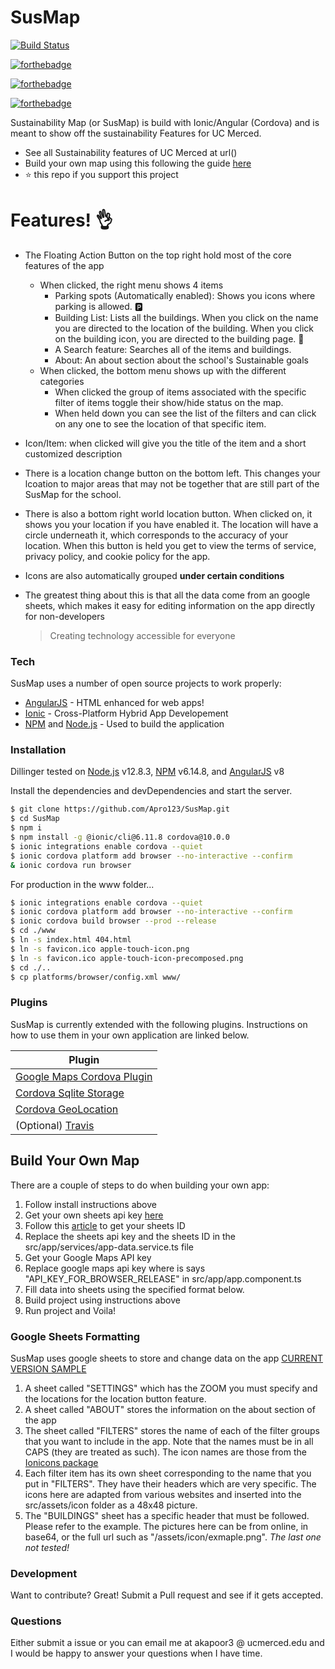 # SusMap

[![Build Status](https://travis-ci.com/Apro123/SusMap.svg?branch=master)](https://travis-ci.com/Apro123/SusMap)

[![forthebadge](https://forthebadge.com/images/badges/made-with-typescript.svg)](https://forthebadge.com)

[![forthebadge](https://forthebadge.com/images/badges/built-by-developers.svg)](https://forthebadge.com)

[![forthebadge](https://forthebadge.com/images/badges/check-it-out.svg)](https://forthebadge.com)

Sustainability Map (or SusMap) is build with Ionic/Angular (Cordova) and is meant to show off the sustainability Features for UC Merced.

  - See all Sustainability features of UC Merced at url()
  - Build your own map using this following the guide [here]("#")
  - :star: this repo if you support this project

# Features! :ok_hand:

  - The Floating Action Button on the top right hold most of the core features of the app
    - When clicked, the right menu shows 4 items
       - Parking spots (Automatically enabled): Shows you icons where parking is allowed. :parking:
       - Building List: Lists all the buildings. When you click on the name you are directed to the location of the building. When you click on the building icon, you are directed to the building page. :office:
       - A Search feature: Searches all of the items and buildings.
       - About: An about section about the school's Sustainable goals
    - When clicked, the bottom menu shows up with the different categories
       - When clicked the group of items associated with the specific filter of items toggle their show/hide status on the map.
       - When held down you can see the list of the filters and can click on any one to see the location of that specific item.
  - Icon/Item: when clicked will give you the title of the item and a short customized description
  - There is a location change button on the bottom left. This changes your lcoation to major areas that may not be together that are still part of the SusMap for the school.
  - There is also a bottom right world location button. When clicked on, it shows you your location if you have enabled it. The location will have a circle underneath it, which corresponds to the accuracy of your location. When this button is held you get to view the terms of service, privacy policy, and cookie policy for the app.
  - Icons are also automatically grouped **under certain conditions**
  - The greatest thing about this is that all the data come from an google sheets, which makes it easy for editing information on the app directly for non-developers

    > Creating technology accessible for everyone


### Tech

SusMap uses a number of open source projects to work properly:

* [AngularJS](http://angularjs.org) - HTML enhanced for web apps!
* [Ionic](https://ionicframework.com/) - Cross-Platform Hybrid App Developement
* [NPM](https://www.npmjs.com/) and  [Node.js](https://nodejs.org/) - Used to build the application

### Installation

Dillinger tested on [Node.js](https://nodejs.org/) v12.8.3,  [NPM](https://www.npmjs.com/) v6.14.8, and [AngularJS](http://angularjs.org) v8

Install the dependencies and devDependencies and start the server.

```sh
$ git clone https://github.com/Apro123/SusMap.git
$ cd SusMap
$ npm i
$ npm install -g @ionic/cli@6.11.8 cordova@10.0.0
$ ionic integrations enable cordova --quiet
$ ionic cordova platform add browser --no-interactive --confirm
& ionic cordova run browser
```

For production in the www folder...

```sh
$ ionic integrations enable cordova --quiet
$ ionic cordova platform add browser --no-interactive --confirm
$ ionic cordova build browser --prod --release
$ cd ./www
$ ln -s index.html 404.html
$ ln -s favicon.ico apple-touch-icon.png
$ ln -s favicon.ico apple-touch-icon-precomposed.png
$ cd ./..
$ cp platforms/browser/config.xml www/
```

### Plugins

SusMap is currently extended with the following plugins. Instructions on how to use them in your own application are linked below.

| Plugin |
| ------ |
| [Google Maps Cordova Plugin](https://github.com/mapsplugin/cordova-plugin-googlemaps#cordova-googlemaps-plugin-for-android-ios-and-browser-v271) |
| [Cordova Sqlite Storage](https://ionicframework.com/docs/angular/storage) |
|[ Cordova GeoLocation](https://ionicframework.com/docs/native/geolocation) |
| (Optional) [Travis](https://docs.travis-ci.com/) |

## Build Your Own Map

There are a couple of steps to do when building your own app:
1. Follow install instructions above
2. Get your own sheets api key [here](https://developers.google.com/sheets/api/guides/authorizing)
3. Follow this [article](https://support.asinzen.com/article/516-how-do-i-get-my-google-spreadsheet-id) to get your sheets ID
4. Replace the sheets api key and the sheets ID in the src/app/services/app-data.service.ts file
5. Get your Google Maps API key
6. Replace google maps api key where is says "API_KEY_FOR_BROWSER_RELEASE" in src/app/app.component.ts
7. Fill data into sheets using the specified format below.
8. Build project using instructions above
9. Run project and Voila!

### Google Sheets Formatting
SusMap uses google sheets to store and change data on the app
[CURRENT VERSION SAMPLE](https://docs.google.com/spreadsheets/d/12jc_EN3Uh5RHPjjmI-osbys7oHBq9RPSWn71_4zhRSM/edit?usp=sharing)
1. A sheet called "SETTINGS" which has the ZOOM you must specify and the locations for the location button feature.
2. A sheet called "ABOUT" stores the information on the about section of the app
3. The sheet called "FILTERS" stores the name of each of the filter groups that you want to include in the app. Note that the names must be in all CAPS (they are treated as such). The icon names are those from the [Ionicons package](https://ionicons.com/)
4. Each filter item has its own sheet corresponding to the name that you put in "FILTERS". They have their headers which are very specific. The icons here are adapted from various websites and inserted into the src/assets/icon folder as a 48x48 picture.
5. The "BUILDINGS" sheet has a specific header that must be followed. Please refer to the example. The pictures here can be from online, in base64, or the full url such as "/assets/icon/exmaple.png". *The last one not tested!*


### Development

Want to contribute? Great! Submit a Pull request and see if it gets accepted.

### Questions

Either submit a issue or you can email me at akapoor3 @ ucmerced.edu and I would be happy to answer your questions when I have time.
